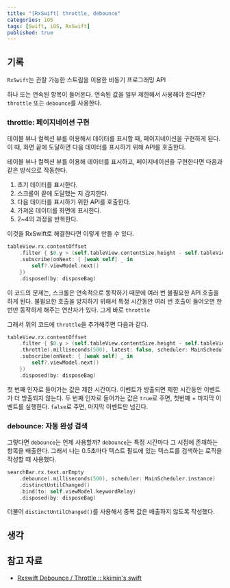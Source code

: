 ```yaml
---
title: "[RxSwift] throttle, debounce"
categories: iOS
tags: [Swift, iOS, RxSwift]
published: true
---
```


## 기록

`RxSwift`는 관찰 가능한 스트림을 이용한 비동기 프로그래밍 API

하나 또는 연속된 항목이 들어온다. 연속된 값을 일부 제한해서 사용해야 한다면? `throttle` 또는 `debounce`를 사용한다.

### throttle: 페이지네이션 구현

테이블 뷰나 컬렉션 뷰를 이용해서 데이터를 표시할 때, 페이지네이션을 구현하게 된다. 이 때, 화면 끝에 도달하면 다음 데이터를 표시하기 위해 API를 호출한다. 

테이블 뷰나 컬렉션 뷰를 이용해 데이터를 표시하고, 페이지네이션을 구현한다면 다음과 같은 방식으로 작동한다.

1. 초기 데이터를 표시한다.
2. 스크롤이 끝에 도달했는 지 감지한다.
3. 다음 데이터를 표시하기 위한 API를 호출한다.
4. 가져온 데이터를 화면에 표시한다.
5. 2~4의 과정을 반복한다.

이것을 RxSwift로 해결한다면 이렇게 만들 수 있다.

```swift
tableView.rx.contentOffset
    .filter { $0.y > (self.tableView.contentSize.height - self.tableView.frame.height) }
    .subscribe(onNext: { [weak self] _ in
        self?.viewModel.next()
    })
    .disposed(by: disposeBag)
```

이 코드의 문제는, 스크롤은 연속적으로 동작하기 때문에 여러 번 불필요한 API 호출을 하게 된다. 불필요한 호출을 방지하기 위해서 특정 시간동안 여러 번 호출이 들어오면 한 번만 동작하게 해주는 연산자가 있다. 그게 바로 `throttle`

그래서 위의 코드에 `throttle`을 추가해주면 다음과 같다.

```swift
tableView.rx.contentOffset
    .filter { $0.y > (self.tableView.contentSize.height - self.tableView.frame.height) }
    .throttle(.milliseconds(500), latest: false, scheduler: MainScheduler.instance)
    .subscribe(onNext: { [weak self] _ in
        self?.viewModel.next()
    })
    .disposed(by: disposeBag)
```

첫 번째 인자로 들어가는 값은 제한 시간이다. 이벤트가 방출되면 제한 시간동안 이벤트가 더 방출되지 않는다.
두 번째 인자로 들어가는 값은 `true`로 주면, 첫번째 + 마지막 이벤트를 실행한다. `false`로 주면, 마지막 이벤트만 넘긴다.

### debounce: 자동 완성 검색

그렇다면 `debounce`는 언제 사용할까? `debounce`는 특정 시간마다 그 시점에 존재하는 항목을 배출한다. 그래서 나는 0.5초마다 텍스트 필드에 있는 텍스트를 검색하는 로직을 작성할 때 사용했다.

```swift
searchBar.rx.text.orEmpty
    .debounce(.milliseconds(500), scheduler: MainScheduler.instance)
    .distinctUntilChanged()
    .bind(to: self.viewModel.keywordRelay)
    .disposed(by: disposeBag)
```

더불어 `distinctUntilChanged()`를 사용해서 중복 값은 배출하지 않도록 작성했다.

## 생각

## 참고 자료

- [Rxswift Debounce / Throttle :: kkimin's swift](https://kkimin.tistory.com/43?category=955083)